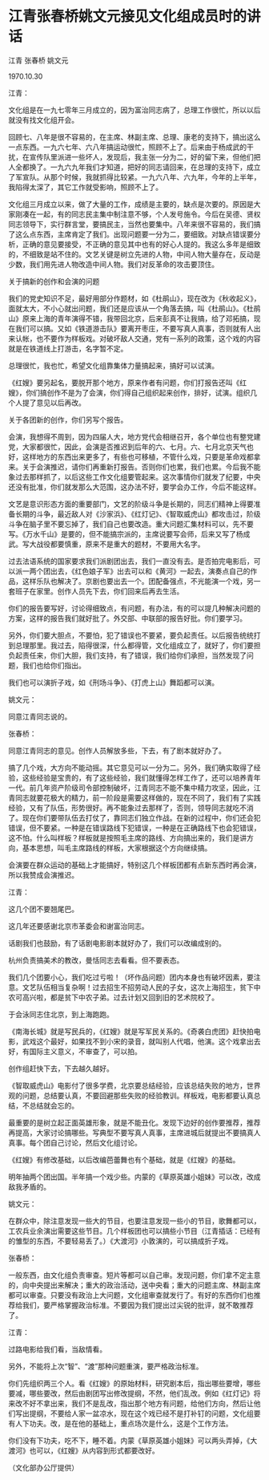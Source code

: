 # 江青张春桥姚文元接见文化组成员时的讲话

江青 张春桥 姚文元

1970.10.30

江青：

文化组是在一九七零年三月成立的，因为富治同志病了，总理工作很忙，所以以后就没有找文化组开会。

回顾七、八年是很不容易的，在主席、林副主席、总理、康老的支持下，搞出这么一点东西。一九六七年、六八年搞运动很忙，照顾不上了。后来由于杨成武的干扰，在宣传队里派进一些坏人，发现后，我主张一分为二，好的留下来，但他们把人全都换了。一九六九年我们才知道，把好的同志请回来，在总理的支持下，成立了军宣队。从那个时候，我就抓得比较紧。一九六八年、六九年，今年的上半年，我陷得太深了，其它工作就受影响，照顾不上了。

文化组三月成立以来，做了大量的工作，成绩是主要的，缺点是次要的。原因是大家刚凑在一起，有的同志民主集中制注意不够，个人发号施令。今后在吴德、贤权同志领导下，实行群言堂，要搞民主，当然也要集中。八年来很不容易的，我们搞了这么点东西，主席肯定了我们。出现问题要一分为二，要细致。对缺点错误要分析，正确的意见要接受，不正确的意见其中也有的好心人提的。我这么多年是细致的，不细致是站不住的。文艺关键是树立先进的人物，中间人物大量存在，反动是少数，我们用先进人物改造中间人物。我们对反革命的攻击要顶住。

关于搞新的创作和会演的问题

我们的党史知识不足，最好用部分作题材，如《杜鹃山》，现在改为《秋收起义》，面就太大，不小心就出问题，我们还是应该从一个角落去搞，叫《杜鹃山》。《杜鹃山》原来上海的青年演得不错，我带回北京，后来彭真不让我搞，给了邓拓搞，现在我们可以搞。又如《铁道游击队》要离开枣庄，不要写真人真事，否则就有人出来认帐，也不要作为样板戏。对破坏敌人交通，党有一系列的政策，这个戏的内容就是在铁道线上打游击，名字暂不定。

总理很忙，我也忙，希望文化组靠集体力量搞起来，搞好可以试演。

《红嫂》要另起名，要脱开那个地方，原来作者有问题，你们打报告还叫《红嫂》，你们搞创作不是为了会演，你们得自己组织起来创作，排好，试演。组织几个人提了意见以后再改。

关于各团新的创作，你们另写个报告。

会演，我想得不周到，因为四届人大，地方党代会相继召开，各个单位也有整党建党，大家都很忙，因此，会演是否推迟到后年的六、七月。六、七月北京天气也好，这样地方的东西出来更多了，有些也可移植，不管什么戏，只要是革命戏都拿来。关于会演推迟，请你们再重新打报告。否则你们也累，我们也累。今后我不能象过去那样抓了，以后这些工作文化组要管起来。这次事情你们就发了纪要，中央还没有批准，你们就发那么大范围，这办法不好，要学会办工作，今后不能这样。

文艺是意识形态方面的重要部门，文艺的阶级斗争是长期的，同志们精神上得要准备长期的斗争，最近敌人对《沙家浜》、《红灯记》、《智取威虎山》都攻击过，阶级斗争在脑子里不要忘掉了，我们自己也要改造。重大问题汇集材料可以，先不要写。《万水千山》是要的，但不能搞宗派的，主席说要写会师，后来又写了杨成武。写大战役都要慎重，原来不是重大的题材，不要用大名字。

过去法语系统的国家要求我们派剧团出去，我们一直没有去。是否拍完电影后，可以派一两个团出去，《红色娘子军》出去可以和《黄河》一起去，演奏点自己的作品，这样乐队也解决了。京剧也要出去一个。团配备强点，不光能演一个戏，另一套班子在家里。创作人员先下去，你们回来后再去生活。

你们的报告要写好，讨论得细致点，有问题，有办法，有的可以提几种解决问题的方案，这样的报告我们就好批了。外交部、中联部的报告好批。你们要学习。

另外，你们要大胆点，不要怕，犯了错误也不要紧，要负起责任。以后报告统统打到总理那里。我过去，陷得很深，什么都得管，文化组成立了，就好了，你们要担负起责任来，你们大胆，我们支持，有了错误，我们给你们承担，当然发现了问题，我们也给你们指出。

我们也可以演折子戏，如《刑场斗争》、《打虎上山》舞蹈都可以演。

姚文元：

同意江青同志说的。

张春桥：

同意江青同志的意见。创作人员解放多些，下去，有了剧本就好办了。

搞了几个戏，大方向不能动摇。其它意见可以一分为二。另外，我们确实取得了经验，这些经验是宝贵的，有了这些经验，我们就懂得怎样工作了，还可以培养青年一代。前几年资产阶级司令部控制破坏，江青同志不能不集中精力攻坚，因此，江青同志就要花极大的精力，前一阶段是需要这样做的，现在不同了，我们有了实践经验，又有了队伍，形势很好。再不能象过去那样了，否则，领导同志就吃不消了。现在你们要带队伍去打仗了，靠同志们独立作战。在新的过程中，你们还会犯错误，但不要紧。一种是在错误路线下犯错误，一种是在正确路线下也会犯错误，这不怕。什么叫样板？样板就是按照毛主席的路线、方向搞出来的，我们是讲方向，基本思想，叫毛主席路线的样板，大家根据这个方向继续搞。

会演要在群众运动的基础上才能搞好，特别这几个样板团都有点新东西时再会演，所以我赞成会演推迟。

江青：

这几个团不要翘尾巴。

这几年还要感谢北京市革委会和谢富治同志。

话剧我们也鼓励，有了话剧电影剧本就好办了，我们可以改编成别的。

杭州负责搞美术的教改，曼恬同志去看看。但不要表态。

我们几个团要小心，我们吃过亏啦！（坏作品问题）团内本身也有破坏因素，要注意。文艺队伍相当复杂啊！过去招生不招劳动人民的子女，这次上海招生，贫下中农可高兴啦，都是贫下中农子弟。过去计划又回到旧的艺术院校了。

于会泳同志住北京，到上海跑跑。

《南海长城》就是写民兵的，《红嫂》就是写军民关系的。《奇袭白虎团》赶快拍电影，武戏这个最好，如果找不到小宋的录音，就叫别人代唱，他演。这个戏拿出去好，有国际主义意义，不审查了，可以拍。

创作组赶快下去，下去越久越好。

《智取威虎山》电影付了很多学费，北京要总结经验，应该总结失败的地方，世界观的问题，总结要认真，不要回避那些失败的经验教训。样板戏，电影都要认真总结，不总结就会忘的。

最重要的是树立起正面英雄形象，就是不能丑化。发现下边好的创作要推荐，推荐再提高，大家讨论搞哪些。写典型不要写真人真事，主席进城后就提出不要搞真人真事。每个团自己讨论，然后文化组讨论。

《红嫂》有修改基础，以后改编芭蕾舞也有个基础，就是《红嫂》的基础。

明年抽两个团出国。半年搞一个戏少些。内蒙的《草原英雄小姐妹》可以改，改成敌我矛盾的。

姚文元：

在群众中，除注意发现一些大的节目，也要注意发现一些小的节目，歌舞都可以，工农兵业余演出需要这些节目。几个样板团也可以搞些小节目（江青插话：已经有的雏型的东西，不要轻易丢了。）《大渡河》小敦演的，可以搞成折子戏。

张春桥：

一般东西，由文化组负责审查。短片等都可以自己审。发现问题，你们拿不定主意的，向中央提出来解决；重大的政治活动，送中央看；重大的问题主席、林副主席都可以审查。只要没有政治上大问题，文化组审查就发行了。有好的东西你们也推荐给我们，要严格掌握政治标准。不要因为我们提出过尖锐的批评，就不敢推荐了。

江青：

过路电影给我们看，当敌情看。

另外，不能将上次“智”、“渡”那种问题重演，要严格政治标准。

你们先组织两三个人。看《红嫂》的原始材料，研究剧本后，指出哪些要增，哪些要减，哪些要改，然后由剧团写出修改提纲，不然，他们乱改。例如《红灯记》将来改不好不拿出来，我们不是乱改，指出那个地方有问题，给他们方向，然后让他们写出提纲，不要给人家一盆凉水，现在这个戏已经不是打补钉的问题，文化组要有人下功夫。改，是在他的基础上，重点场次是什么，这是个工作方法。

你们没有下功夫，吃不下，睡不着。内蒙《草原英雄小姐妹》可以两头弄掉，《大渡河》也可以，《红嫂》从内容到形式都要改好。

（文化部办公厅提供）